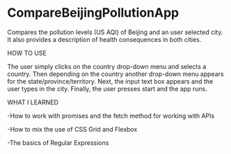 # CompareBeijingPollutionApp
Compares the pollution levels (US AQI) of Beijing and an user selected city. It also provides a description of health consequences in both cities. 


HOW TO USE

The user simply clicks on the country drop-down menu and selects a country. Then depending on the country another drop-down menu appears for the state/province/territory. Next, the input text box appears and the user types in the city. Finally, the user presses start and the app runs.


WHAT I LEARNED

-How to work with promises and the fetch method for working with APIs

-How to mix the use of CSS Grid and Flexbox 

-The basics of Regular Expressions
